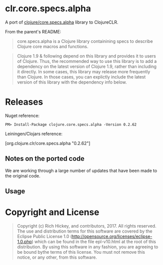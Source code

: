 # clr.core.specs.alpha

A port of [clojure/core.specs.alpha](https://github.com/clojure/core.specs.alpha) library to ClojureCLR.

From the parent's README:

> core.specs.alpha is a Clojure library containining specs to describe Clojure core macros and functions.

> Clojure 1.9 & following depend on this library and provides it to users of Clojure. Thus, the recommended way to use this library is to add a dependency on the latest version of Clojure 1.9, rather than including it directly. In some cases, this library may release more frequently than Clojure. In those cases, you can explictly include the latest version of this library with the dependency info below.

# Releases

Nuget reference:

    PM> Install-Package clojure.core.specs.alpha -Version 0.2.62

Leiningen/Clojars reference:

   [org.clojure.clr/core.specs.alpha "0.2.62"]
   
## Notes on the ported code ##

We are working through a large number of updates that have been made to the original code.   

## Usage


# Copyright and License #

> Copyright (c) Rich Hickey, and contributors, 2017. All rights reserved.  The use and distribution terms for this software are covered by the Eclipse Public License 1.0 (http://opensource.org/licenses/eclipse-1.0.php) which can be found in the file epl-v10.html at the root of this distribution. By using this software in any fashion, you are agreeing to be bound bythe terms of this license.  You must not remove this notice, or any other, from this software.

